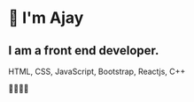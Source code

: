 # 👋 I'm Ajay
## I am a front end developer.
HTML, 
CSS, 
JavaScript, 
Bootstrap, 
Reactjs, 
C++ 

🧑‍💻👨‍💻
